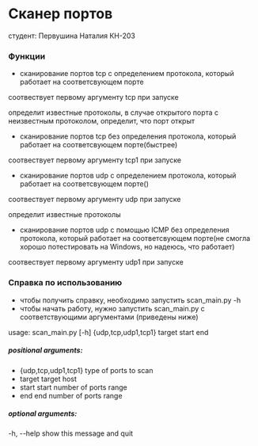 # Сканер портов
студент: Первушина Наталия КН-203

### Функции
* сканирование портов tcp с определением протокола, 
который работает на соответсвующем порте 

соотвествует первому аргументу tcp при запуске

определит известные протоколы, в случае открытого порта 
с неизвестным протоколом, определит, 
что порт открыт

* сканирование портов tcp без определения протокола, 
который работает на соответсвующем порте(быстрее)

соотвествует первому аргументу tcp1 при запуске

* сканирование портов udp с определением протокола, 
который работает на соответсвующем порте()

соотвествует первому аргументу udp при запуске

определит известные протоколы

* сканирование портов udp с помощью ICMP без определения протокола, 
который работает на соответсвующем порте(не смогла хорошо потестировать на Windows, 
но надеюсь, что работает)

соотвествует первому аргументу udp1 при запуске

### Справка по использованию
* чтобы получить справку, необходимо запустить scan_main.py -h
* чтобы начать работу, нужно запустить scan_main.py с соответствующими аргументами
 (приведены ниже)
 
usage: scan_main.py [-h] {udp,tcp,udp1,tcp1} target start end

##### positional arguments:
  
* {udp,tcp,udp1,tcp1}  type of ports to scan
* target               target host
* start                start number of ports range
* end                  end number of ports range

##### optional arguments:
  
  -h, --help           show this message and quit 

